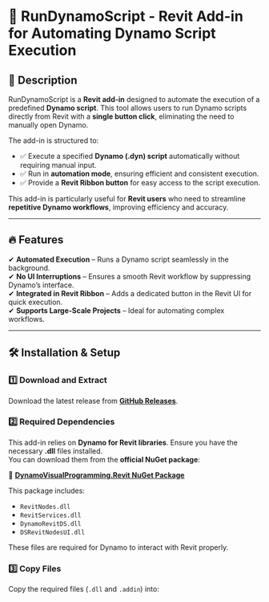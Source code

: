 # 🚀 RunDynamoScript - Revit Add-in for Automating Dynamo Script Execution

## 📖 Description  
RunDynamoScript is a **Revit add-in** designed to automate the execution of a predefined **Dynamo script**. This tool allows users to run Dynamo scripts directly from Revit with a **single button click**, eliminating the need to manually open Dynamo.

The add-in is structured to:  
- ✅ Execute a specified **Dynamo (.dyn) script** automatically without requiring manual input.  
- ✅ Run in **automation mode**, ensuring efficient and consistent execution.  
- ✅ Provide a **Revit Ribbon button** for easy access to the script execution.  

This add-in is particularly useful for **Revit users** who need to streamline **repetitive Dynamo workflows**, improving efficiency and accuracy.

---

## 🔥 Features  
✔ **Automated Execution** – Runs a Dynamo script seamlessly in the background.  
✔ **No UI Interruptions** – Ensures a smooth Revit workflow by suppressing Dynamo’s interface.  
✔ **Integrated in Revit Ribbon** – Adds a dedicated button in the Revit UI for quick execution.  
✔ **Supports Large-Scale Projects** – Ideal for automating complex workflows.  

---

## 🛠 Installation & Setup  

### **1️⃣ Download and Extract**  
Download the latest release from **[GitHub Releases](https://github.com/hwikene/RunDynamoScript/releases)**.  

### **2️⃣ Required Dependencies**  
This add-in relies on **Dynamo for Revit libraries**. Ensure you have the necessary **.dll** files installed.  
You can download them from the **official NuGet package**:  

🔗 **[DynamoVisualProgramming.Revit NuGet Package](https://www.nuget.org/packages/DynamoVisualProgramming.Revit)**  

This package includes:
- `RevitNodes.dll`
- `RevitServices.dll`
- `DynamoRevitDS.dll`
- `DSRevitNodesUI.dll`

These files are required for Dynamo to interact with Revit properly.

### **3️⃣ Copy Files**  
Copy the required files (`.dll` and `.addin`) into:  

